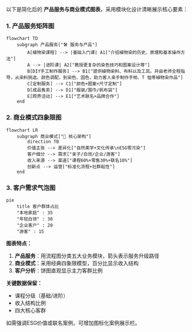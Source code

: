 以下是简化后的 **产品服务与商业模式图表**，采用模块化设计清晰展示核心要素：

### 1. 产品服务矩阵图
```mermaid
flowchart TD
    subgraph 产品服务["🛠️ 服务与产品"]
        A[植物染课程] --> |基础入门课| A1["介绍植物染的历史、原理和基本操作方法"]
        A --> |进阶课| A2["教授更复杂的染色技巧和图案设计等"]
        B[DIY手工制作服务] --> B1["提供植物染料、布料以及工具。并由老师全程指导，从染料挑选、颜色调配，到染色、固色，助力客人亲手制作手帕、T 恤等植物染作品"]
        C[定制服务] --> C1["颜色+图案+尺寸定制"]
        D[成品售卖] --> D1["服装/围巾/帆布袋"]
        E[跨界活动] --> E1["艺术联名+品牌合作"]
    end
```

### 2. 商业模式四象限图
```mermaid
flowchart LR
    subgraph 商业模式["💼 核心架构"]
        direction TB
        价值主张 --> 差异化["自然美学+文化传承\nESG零污染"]
        客户细分 --> 需求["亲子/白领/企业/游客"]
        收入来源 --> 渠道["课程60%+零售30%+联名10%"]
        创新点 --> 运营["标准化流程+社群粘性"]
    end
```

### 3. 客户需求气泡图
```mermaid
pie
    title 客户群体占比
    "本地家庭" : 35
    "年轻白领" : 30
    "企业客户" : 20
    "游客" : 15
```

**图表特点：**
1. **产品服务**：用流程图分类五大业务模块，箭头表示服务升级路径
2. **商业模式**：采用经典四象限模型，百分比显示收入结构
3. **客户分析**：饼图直观显示主力客群比例

**关键数据保留：**
- 课程分级（基础/进阶）
- 收入结构比例
- 四大核心客群

如需强调ESG价值或联名案例，可增加图标化案例展示栏。
